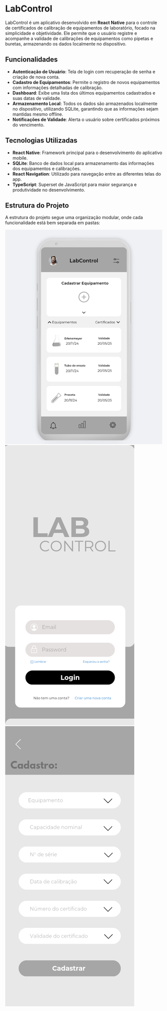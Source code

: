 # LabControl

LabControl é um aplicativo desenvolvido em **React Native** para o controle de certificados de calibração de equipamentos de laboratório, focado na simplicidade e objetividade. Ele permite que o usuário registre e acompanhe a validade de calibrações de equipamentos como pipetas e buretas, armazenando os dados localmente no dispositivo.

## Funcionalidades

- **Autenticação de Usuário**: Tela de login com recuperação de senha e criação de nova conta.
- **Cadastro de Equipamentos**: Permite o registro de novos equipamentos com informações detalhadas de calibração.
- **Dashboard**: Exibe uma lista dos últimos equipamentos cadastrados e suas datas de validade.
- **Armazenamento Local**: Todos os dados são armazenados localmente no dispositivo, utilizando SQLite, garantindo que as informações sejam mantidas mesmo offline.
- **Notificações de Validade**: Alerta o usuário sobre certificados próximos do vencimento.

## Tecnologias Utilizadas

- **React Native**: Framework principal para o desenvolvimento do aplicativo mobile.
- **SQLite**: Banco de dados local para armazenamento das informações dos equipamentos e calibrações.
- **React Navigation**: Utilizado para navegação entre as diferentes telas do app.
- **TypeScript**: Superset de JavaScript para maior segurança e produtividade no desenvolvimento.

## Estrutura do Projeto

A estrutura do projeto segue uma organização modular, onde cada funcionalidade está bem separada em pastas:


![Tela de Dashboard](assets/images/telaDashboard.jpg)
![Tela de Login](assets/images/telaLogin.png)
![Tela de Cadastro de Equipamentos](assets/images/telaCadastro.png)
